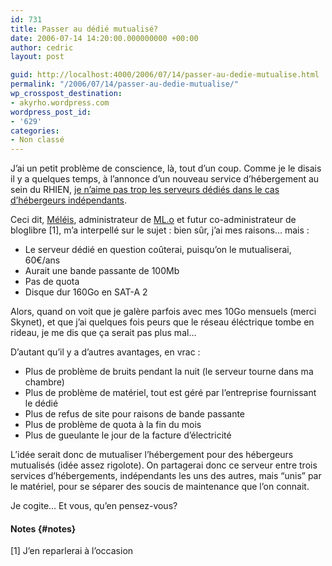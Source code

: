 ```yaml
---
id: 731
title: Passer au dédié mutualisé?
date: 2006-07-14 14:20:00.000000000 +00:00
author: cedric
layout: post

guid: http://localhost:4000/2006/07/14/passer-au-dedie-mutualise.html
permalink: "/2006/07/14/passer-au-dedie-mutualise/"
wp_crosspost_destination:
- akyrho.wordpress.com
wordpress_post_id:
- '629'
categories:
- Non classé
---
```

J’ai un petit problème de conscience, là, tout d’un coup. Comme je le disais il y a quelques temps, à l’annonce d’un nouveau service d’hébergement au sein du RHIEN, [je n’aime pas trop les serveurs dédiés dans le cas d’hébergeurs indépendants](/blog/2006/06/05/88-heberger-oui-mais-serieusement).

Ceci dit, [Méléis](http://meleis.yi.org), administrateur de [ML.o](http://mondelibre.org/) et futur co-administrateur de bloglibre [1], m’a interpellé sur le sujet : bien sûr, j’ai mes raisons… mais :

  * Le serveur dédié en question coûterai, puisqu’on le mutualiserai, 60€/ans
  * Aurait une bande passante de 100Mb
  * Pas de quota
  * Disque dur 160Go en SAT-A 2

Alors, quand on voit que je galère parfois avec mes 10Go mensuels (merci Skynet), et que j’ai quelques fois peurs que le réseau éléctrique tombe en rideau, je me dis que ça serait pas plus mal…

D’autant qu’il y a d’autres avantages, en vrac :

  * Plus de problème de bruits pendant la nuit (le serveur tourne dans ma chambre)
  * Plus de problème de matériel, tout est géré par l’entreprise fournissant le dédié
  * Plus de refus de site pour raisons de bande passante
  * Plus de problème de quota à la fin du mois
  * Plus de gueulante le jour de la facture d’électricité

L’idée serait donc de mutualiser l’hébergement pour des hébergeurs mutualisés (idée assez rigolote). On partagerai donc ce serveur entre trois services d’hébergements, indépendants les uns des autres, mais “unis” par le matériel, pour se séparer des soucis de maintenance que l’on connait.

Je cogite… Et vous, qu’en pensez-vous?

#### Notes {#notes}

[1] J’en reparlerai à l’occasion